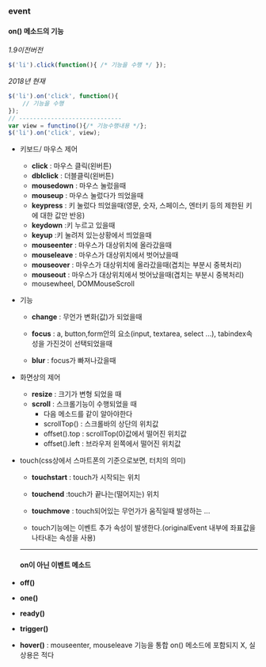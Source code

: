 ### event

#### **on()** 메소드의 기능

*1.9이전버전*

```javascript
$('li').click(function(){ /* 기능을 수행 */ });
```

*2018년 현재*

```javascript
$('li').on('click', function(){
	// 기능을 수행    
});
// -----------------------------
var view = functino(){/* 기능수행내용 */};
$('li').on('click', view);
```

- 키보드/ 마우스 제어

  - **click** : 마우스 클릭(왼버튼)
  - **dblclick** : 더블클릭(왼버튼)
  - **mousedown** : 마우스 눌렀을때
  - **mouseup** : 마우스 눌렀다가 띄었을때
  - **keypress** : 키 눌렀다 띄었을때(영문, 숫자, 스페이스, 엔터키 등의 제한된 키에 대한 값만 반응)
  - **keydown** :키 누르고 있을때
  - **keyup** :키 눌려저 있는상황에서 띄었을때
  - **mouseenter** : 마우스가 대상위치에 올라갔을때
  - **mouseleave** : 마우스가 대상위치에서 벗어났을때
  - **mouseover** : 마우스가 대상위치에 올라갔을때(겹치는 부분시 중복처리)
  - **mouseout** : 마우스가 대상위치에서 벗어났을때(겹치는 부분시 중복처리)
  - mousewheel, DOMMouseScroll

- 기능

  - **change** : 무언가 변화(값)가 되었을때 

  - **focus** : a, button,form안의 요소(input, textarea, select ...), tabindex속성을 가진것이 선택되었을때

  - **blur** : focus가 빠져나갔을때

- 화면상의 제어

  - **resize** : 크기가 변형 되었을 때
  - **scroll** : 스크롤기능이 수행되었을 때
    - 다음 메소드를 같이 알아야한다
    - scrollTop() : 스크롤바의 상단의 위치값
    - offset().top  : scrollTop(0)값에서 떨어진 위치값
    - offset().left :  브라우저 왼쪽에서 떨어진 위치값

- touch(css상에서 스마트폰의 기준으로보면, 터치의 의미)

  - **touchstart** : touch가 시작되는 위치
  - **touchend** :touch가 끝나는(떨어지는) 위치
  - **touchmove** : touch되어있는 무언가가 움직일때 발생하는 ...

  - touch기능에는 이벤트 추가 속성이 발생한다.(originalEvent 내부에 좌표값을 나타내는 속성을 사용)

  ---

  #### on이 아닌 이벤트 메소드

- **off()**

- **one()**

- **ready()**

- **trigger()**

- **hover()** : mouseenter, mouseleave 기능을 통합 on() 메소드에 포함되지 X, 실상용은 적다